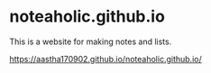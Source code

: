 # noteaholic.github.io

This is a website for making notes and lists. 

https://aastha170902.github.io/noteaholic.github.io/
